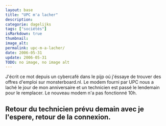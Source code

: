```yaml
---
layout: base
title: "UPC m'a lacher"
description: 
categorie: dagelijks
tags: ["sociétés"]
isMarkdown: true
thumbnail: 
image_alt: 
permalink: upc-m-a-lacher/
date: 2006-05-31
update: 2006-05-31
TODO: no image, no image alt
---
```




J'écrit ce mot depuis un cybercafé dans le pijp oú j'éssaye de trouver des offres d'emploi sur monsterboard.nl. Le modem fourni par UPC nous a laché le jour de mon anniversaire et un technicien est passé le lendemain pour le remplacer. Le nouveau modem n'a pas fonctionné 10h. 

Retour du technicien prévu demain avec je l'espere, retour de la connexion.
---